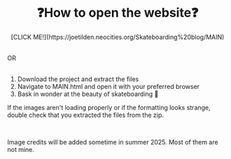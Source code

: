 <h1 align="center">❓How to open the website❓</h1>

<p style="text-align: center;">[CLICK ME!](https://joetilden.neocities.org/Skateboarding%20blog/MAIN)</p>

<br>OR<br><br>

<ol>
  <li>Download the project and extract the files</li>
  <li>Navigate to MAIN.html and open it with your preferred browser</li>
  <li>Bask in wonder at the beauty of skateboarding 🤩</li>
</ol>
<p>If the images aren't loading properly or if the formatting looks strange, double check that you extracted the files from the zip.</p>
<br>
<p>Image credits will be added sometime in summer 2025. Most of them are not mine.</p>
